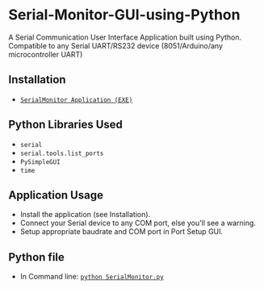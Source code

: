 # Serial-Monitor-GUI-using-Python
A Serial Communication User Interface Application built using Python.
Compatible to any Serial UART/RS232 device (8051/Arduino/any microcontroller UART)
## Installation
* [`SerialMonitor Application (EXE)`](../main/dist/SerialMonitor.exe)
## Python Libraries Used
* `serial`
* `serial.tools.list_ports`
* `PySimpleGUI`
* `time`
## Application Usage
* Install the application (see Installation).
* Connect your Serial device to any COM port, else you'll see a warning.
* Setup appropriate baudrate and COM port in Port Setup GUI.
## Python file
* In Command line: [`python SerialMonitor.py`](../main/source/SerialMonitor.py)
